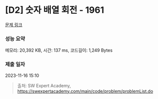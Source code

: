 # [D2] 숫자 배열 회전 - 1961 

[문제 링크](https://swexpertacademy.com/main/code/problem/problemDetail.do?contestProbId=AV5Pq-OKAVYDFAUq) 

### 성능 요약

메모리: 20,392 KB, 시간: 137 ms, 코드길이: 1,249 Bytes

### 제출 일자

2023-11-16 15:10



> 출처: SW Expert Academy, https://swexpertacademy.com/main/code/problem/problemList.do